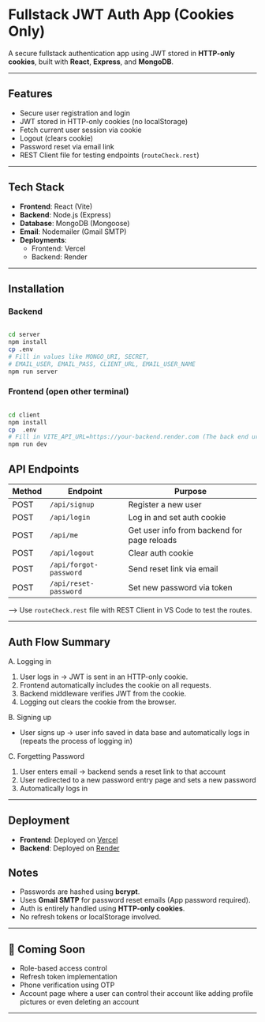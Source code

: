 #  Fullstack JWT Auth App (Cookies Only)

A secure fullstack authentication app using JWT stored in **HTTP-only cookies**, built with **React**, **Express**, and **MongoDB**.

---

##  Features

-  Secure user registration and login
-  JWT stored in HTTP-only cookies (no localStorage)
-  Fetch current user session via cookie
-  Logout (clears cookie)
-  Password reset via email link
-  REST Client file for testing endpoints (`routeCheck.rest`)

---

##  Tech Stack

- **Frontend**: React (Vite)
- **Backend**: Node.js (Express)
- **Database**: MongoDB (Mongoose)
- **Email**: Nodemailer (Gmail SMTP)
- **Deployments**:
  - Frontend: Vercel
  - Backend: Render

---

##  Installation

### Backend

```bash

cd server
npm install
cp .env
# Fill in values like MONGO_URI, SECRET,
# EMAIL_USER, EMAIL_PASS, CLIENT_URL, EMAIL_USER_NAME
npm run server
```
### Frontend (open other terminal)

```bash

cd client
npm install
cp  .env
# Fill in VITE_API_URL=https://your-backend.render.com (The back end url) 
npm run dev
```

## API Endpoints

| Method | Endpoint               | Purpose                                       |
|--------|------------------------|-----------------------------------------------|
| POST   | `/api/signup`          | Register a new user                           |
| POST   | `/api/login`           | Log in and set auth cookie                    |
| POST   | `/api/me`              | Get user info from backend for page reloads   |   
| POST   | `/api/logout`          | Clear auth cookie                             |
| POST   | `/api/forgot-password` | Send reset link via email                     |
| POST   | `/api/reset-password`  | Set new password via token                    |

--> Use `routeCheck.rest` file with REST Client in VS Code to test the routes.

---

##  Auth Flow Summary

A. Logging in
1. User logs in → JWT is sent in an HTTP-only cookie.
2. Frontend automatically includes the cookie on all requests.
3. Backend middleware verifies JWT from the cookie.
4. Logging out clears the cookie from the browser.

B. Signing up
- User signs up → user info saved in data base and automatically
   logs in (repeats the process of logging in)  

C. Forgetting Password
1. User enters email → backend sends a reset link to that account
2. User redirected to a new password entry page and sets a new password
3. Automatically logs in 

---

##  Deployment

- **Frontend**: Deployed on [Vercel](https://fullstack-auth-weld.vercel.app/)
- **Backend**: Deployed on [Render](https://fullstack-auth-o3vq.onrender.com/)

##  Notes

- Passwords are hashed using **bcrypt**.
- Uses **Gmail SMTP** for password reset emails (App password required).
- Auth is entirely handled using **HTTP-only cookies**.
- No refresh tokens or localStorage involved.

---

## 🚧 Coming Soon

-  Role-based access control
-  Refresh token implementation
-  Phone verification using OTP
-  Account page where a user can control
   their account like adding profile pictures or even deleting an account
---
